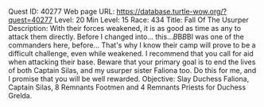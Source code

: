Quest ID: 40277
Web page URL: https://database.turtle-wow.org/?quest=40277
Level: 20
Min Level: 15
Race: 434
Title: Fall Of The Usurper
Description: With their forces weakened, it is as good as time as any to attack them directly. Before I changed into... this...$B$B<She points at her undead features.>$B$BI was one of the commanders here, before... That's why I know their camp will prove to be a difficult challenge, even while weakened. I recommend that you call for aid when attacking their base. Beware that your primary goal is to end the lives of both Captain Silas, and my usurper sister Faliona too. Do this for me, and I promise that you will be well rewarded.
Objective: Slay Duchess Faliona, Captain Silas, 8 Remnants Footmen and 4 Remnants Priests for Duchess Grelda.
